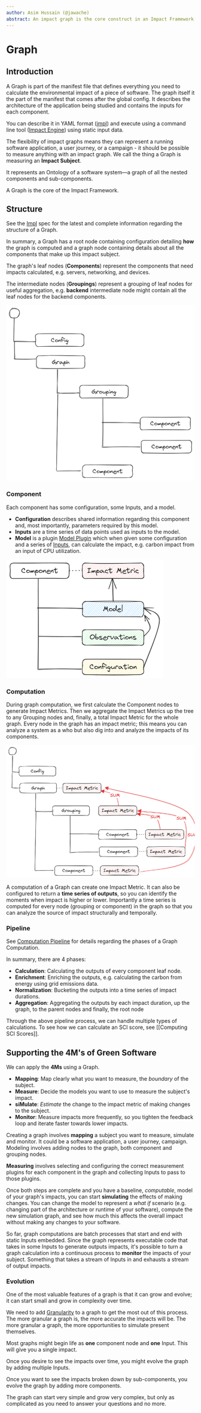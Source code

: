 ```yaml
---
author: Asim Hussain (@jawache)
abstract: An impact graph is the core construct in an Impact Framework through which all the other components interact.
---
```

# Graph

## Introduction

A Graph is part of the manifest file that defines everything you need to calculate the environmental impact of a piece of software. The graph itself it the part of the manifest that comes after the global config. It describes the architecture of the application being studied and contains the inputs for each component.

You can describe it in YAML format ([impl](Impl%20(Impact%20YAML).md)) and execute using a command line tool ([Impact Engine](impact-engine.md)) using static input data.

The flexibility of impact graphs means they can represent a running software application, a user journey, or a campaign - it should be possible to measure anything with an impact graph. We call the thing a Graph is measuring an **Impact Subject**.

It represents an Ontology of a software system—a graph of all the nested components and sub-components.

A Graph is the core of the Impact Framework.

## Structure

See the [Impl](./impl.md) spec for the latest and complete information regarding the structure of a Graph.

In summary, a Graph has a root node containing configuration detailing **how** the graph is computed and a graph node containing details about all the components that make up this impact subject.

The graph's leaf nodes (**Components**) represent the components that need impacts calculated, e.g. servers, networking, and devices.

The intermediate nodes (**Groupings**) represent a grouping of leaf nodes for useful aggregation, e.g. **backend** intermediate node might contain all the leaf nodes for the backend components.

![](../../static/img//3f18767c1a55cee416e3de70314609e3.png)

### Component

Each component has some configuration, some Inputs, and a model.
- **Configuration** describes shared information regarding this component and, most importantly, parameters required by this model.
- **Inputs** are a time series of data points used as inputs to the model.
- **Model** is a plugin [Model Plugin](./model-plugin.md) which when given some configuration and a series of [Inputs](./inputs.md), can calculate the impact, e.g. carbon impact from an input of CPU utilization.

![](../../static/img//decc58c3420d1e4e3701e5d1ac12883e.png)

### Computation

During graph computation, we first calculate the Component nodes to generate Impact Metrics. Then we aggregate the Impact Metrics up the tree to any Grouping nodes and, finally, a total Impact Metric for the whole graph. Every node in the graph has an impact metric; this means you can analyze a system as a who but also dig into and analyze the impacts of its components.

![](../../static/img//bcb0066204a750f6b18a43a627c66b90.png)

A computation of a Graph can create one Impact Metric. It can also be configured to return a **time series of outputs**, so you can identify the moments when impact is higher or lower. Importantly a time series is computed for every node (grouping or component) in the graph so that you can analyze the source of impact structurally and temporally.

### Pipeline

See [Computation Pipeline](./computation-pipeline.md) for details regarding the phases of a Graph Computation. 

In summary, there are 4 phases:
- **Calculation**: Calculating the outputs of every component leaf node.
- **Enrichment**: Enriching the outputs, e.g. calculating the carbon from energy using grid emissions data.
- **Normalization**: Bucketing the outputs into a time series of impact durations.
- **Aggregation**: Aggregating the outputs by each impact duration, up the graph, to the parent nodes and finally, the root node 

Through the above pipeline process, we can handle multiple types of calculations. To see how we can calculate an SCI score, see [[Computing SCI Scores]].

## Supporting the 4M's of Green Software

We can apply the **4Ms** using a Graph.

- **Mapping**: Map clearly what you want to measure, the *boundary* of the subject.
- **Measure**: Decide the models you want to use to measure the subject's impact.
- **siMulate**: *Estimate* the change to the impact metric of making changes to the subject.
- **Monitor**: Measure impacts more frequently, so you tighten the feedback loop and iterate faster towards lower impacts.

Creating a graph involves **mapping** a subject you want to measure, simulate and monitor. It could be a software application, a user journey, campaign. Modeling involves adding nodes to the graph, both component and grouping nodes.

**Measuring** involves selecting and configuring the correct measurement plugins for each component in the graph and collecting Inputs to pass to those plugins.

Once both steps are complete and you have a baseline, *computable*, model of your graph's impacts, you can start **simulating** the effects of making changes. You can change the model to represent a *what if* scenario (e.g. changing part of the architecture or runtime of your software), compute the new simulation graph, and see how much this affects the overall impact without making any changes to your software.

So far, graph computations are batch processes that start and end with static Inputs embedded. Since the graph represents executable code that takes in some Inputs to generate outputs impacts, it's possible to turn a graph calculation into a continuous process to **monitor** the impacts of your subject. Something that takes a stream of Inputs in and exhausts a stream of output impacts.

### Evolution

One of the most valuable features of a graph is that it can grow and evolve; it can start small and grow in complexity over time. 

We need to add [Granularity](./granularity.md) to a graph to get the most out of this process. The more granular a graph is, the more accurate the impacts will be. The more granular a graph, the more opportunities to simulate present themselves. 

Most graphs might begin life as **one** component node and **one** Input. This will give you a single impact.

Once you desire to see the impacts over time, you might evolve the graph by adding multiple Inputs. 

Once you want to see the impacts broken down by sub-components, you evolve the graph by adding more components.

The graph can start very simple and grow very complex, but only as complicated as you need to answer your questions and no more.
